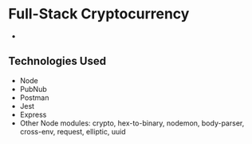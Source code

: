 # Full-Stack Cryptocurrency 

* 

## Technologies Used

* Node
* PubNub
* Postman
* Jest
* Express
* Other Node modules: crypto, hex-to-binary, nodemon, body-parser, cross-env, request, elliptic, uuid
